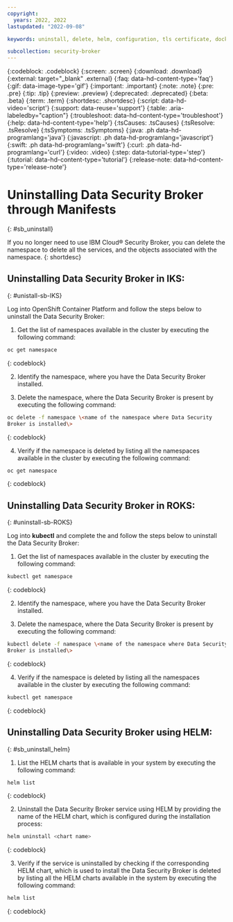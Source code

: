 ```yaml
---
copyright:
  years: 2022, 2022
lastupdated: "2022-09-08"

keywords: uninstall, delete, helm, configuration, tls certificate, docker config secret, environment variable, regions, cluster, container, app security, memory encryption, data in use

subcollection: security-broker
---
```


{:codeblock: .codeblock}
{:screen: .screen}
{:download: .download}
{:external: target="_blank" .external}
{:faq: data-hd-content-type='faq'}
{:gif: data-image-type='gif'}
{:important: .important}
{:note: .note}
{:pre: .pre}
{:tip: .tip}
{:preview: .preview}
{:deprecated: .deprecated}
{:beta: .beta}
{:term: .term}
{:shortdesc: .shortdesc}
{:script: data-hd-video='script'}
{:support: data-reuse='support'}
{:table: .aria-labeledby="caption"}
{:troubleshoot: data-hd-content-type='troubleshoot'}
{:help: data-hd-content-type='help'}
{:tsCauses: .tsCauses}
{:tsResolve: .tsResolve}
{:tsSymptoms: .tsSymptoms}
{:java: .ph data-hd-programlang='java'}
{:javascript: .ph data-hd-programlang='javascript'}
{:swift: .ph data-hd-programlang='swift'}
{:curl: .ph data-hd-programlang='curl'}
{:video: .video}
{:step: data-tutorial-type='step'}
{:tutorial: data-hd-content-type='tutorial'}
{:release-note: data-hd-content-type='release-note'}


# Uninstalling Data Security Broker through Manifests
{: #sb_uninstall}

If you no longer need to use IBM Cloud® Security Broker, you can delete
the namespace to delete all the services, and the objects associated
with the namespace.
{: shortdesc}

## Uninstalling Data Security Broker in IKS:
{: #unistall-sb-IKS}

Log into OpenShift Container Platform and follow the steps below to uninstall the Data Security Broker:

1.  Get the list of namespaces available in the cluster by executing the following command:

```sh
oc get namespace
```
{: codeblock}

2.  Identify the namespace, where you have the Data Security Broker installed.

3.  Delete the namespace, where the Data Security Broker is present by executing the following command:

```sh
oc delete -f namespace \<name of the namespace where Data Security
Broker is installed\>
```
{: codeblock}

4.  Verify if the namespace is deleted by listing all the namespaces available in the cluster by executing the following command:

```sh
oc get namespace
```
{: codeblock}

## Uninstalling Data Security Broker in ROKS:
{: #uninstall-sb-ROKS}

Log into **kubectl** and complete the and follow the steps below to uninstall the Data Security Broker:

1.  Get the list of namespaces available in the cluster by executing the following command:

```sh
kubectl get namespace
```
{: codeblock}

2.  Identify the namespace, where you have the Data Security Broker installed.

3.  Delete the namespace, where the Data Security Broker is present by executing the following command:

```sh
kubectl delete -f namespace \<name of the namespace where Data Security
Broker is installed\>
```
{: codeblock}

4.  Verify if the namespace is deleted by listing all the namespaces available in the cluster by executing the following command:

```sh
kubectl get namespace
```
{: codeblock}

## Uninstalling Data Security Broker using HELM:
{: #sb_uninstall_helm}

1. List the HELM charts that is available in your system by executing the following command:

```sh
helm list
```
{: codeblock}

2. Uninstall the Data Security Broker service using HELM by providing the name of the HELM chart, which is configured during the installation process:

```sh
helm uninstall <chart name>
```
{: codeblock}

3. Verify if the service is uninstalled by checking if the corresponding HELM chart, which is used to install the Data Security Broker is deleted by listing all the HELM charts available in the system by executing the following command:

```sh
helm list
```
{: codeblock}



